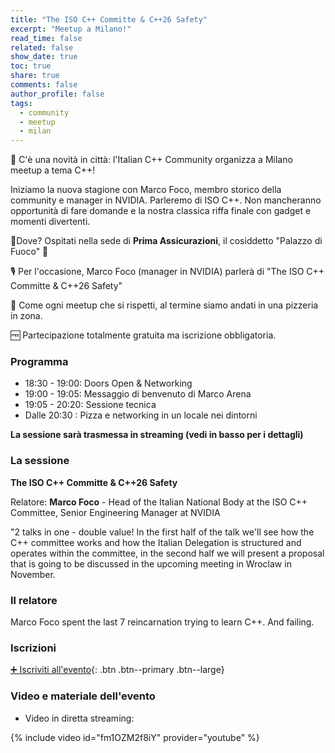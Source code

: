 ```yaml
---
title: "The ISO C++ Committe & C++26 Safety"
excerpt: "Meetup a Milano!"
read_time: false
related: false
show_date: true
toc: true
share: true
comments: false
author_profile: false
tags:
  - community
  - meetup
  - milan
---
```


🥳 C'è una novità in città: l'Italian C++ Community organizza a Milano meetup a tema C++!

Iniziamo la nuova stagione con Marco Foco, membro storico della community e manager in NVIDIA. Parleremo di ISO C++. Non mancheranno opportunità di fare domande e la nostra classica riffa finale con gadget e momenti divertenti.

📌Dove? Ospitati nella sede di **Prima Assicurazioni**, il cosiddetto "Palazzo di Fuoco" 🤩

🎙️ Per l'occasione, Marco Foco (manager in NVIDIA) parlerà di "The ISO C++ Committe & C++26 Safety"

🍕 Come ogni meetup che si rispetti, al termine siamo andati in una pizzeria in zona.

🆓 Partecipazione totalmente gratuita ma iscrizione obbligatoria.

### Programma

- 18:30 - 19:00: Doors Open & Networking
- 19:00 - 19:05: Messaggio di benvenuto di Marco Arena
- 19:05 - 20:20: Sessione tecnica
- Dalle 20:30  : Pizza e networking in un locale nei dintorni

**La sessione sarà trasmessa in streaming (vedi in basso per i dettagli)**

### La sessione

**The ISO C++ Committe & C++26 Safety**

Relatore: **Marco Foco** - Head of the Italian National Body at the ISO C++ Committee, Senior Engineering Manager at NVIDIA

"2 talks in one - double value!
In the first half of the talk we'll see how the C++ committee works and how the Italian Delegation is structured and operates within the committee, in the second half we will present a proposal that is going to be discussed in the upcoming meeting in Wroclaw in November.

### Il relatore

Marco Foco spent the last 7 reincarnation trying to learn C++. And failing.

### Iscrizioni

[➕ Iscriviti all'evento](https://italiancpp-1024.eventbrite.it/){: .btn .btn--primary .btn--large}

### Video e materiale dell'evento

- Video in diretta streaming:

{% include video id="fm1OZM2f8iY" provider="youtube" %}